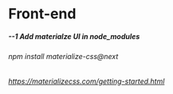 # Front-end

##### --1 Add materialze UI in node_modules

###### npm install materialize-css@next

###### https://materializecss.com/getting-started.html
